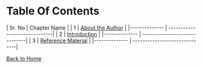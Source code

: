 # Table Of Contents

| Sr. No | Chapter Name |
| 1 | [About the Author](about_the_Author.md) |
|-------------- | ------------------------------|
| 2 | [Introduction](intro.md) |
|-------------- | ------------------------------|
| 3 | [Reference Material](online_ref_mat.md) |
|-------------- | ------------------------------|


[Back to Home](index.md)

